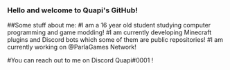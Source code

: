 ### Hello and welcome to Quapi's GitHub!

##Some stuff about me:
#I am a 16 year old student studying computer programming and game modding!
#I am currently developing Minecraft plugins and Discord bots which some of them are public repositories!
#I am currently working on @ParlaGames Network!

#You can reach out to me on Discord Quapi#0001 !
<!--
**YarinQuapi/YarinQuapi** is a ✨ _special_ ✨ repository because its `README.md` (this file) appears on your GitHub profile.

Here are some ideas to get you started:

- 🔭 I’m currently working on ...
- 🌱 I’m currently learning ...
- 👯 I’m looking to collaborate on ...
- 🤔 I’m looking for help with ...
- 💬 Ask me about ...
- 📫 How to reach me: ...
- 😄 Pronouns: ...
- ⚡ Fun fact: ...
-->
